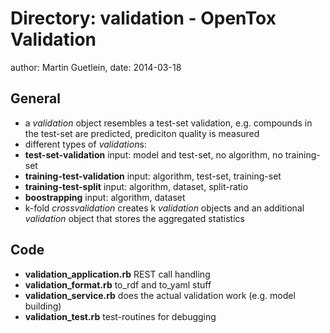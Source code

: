 Directory: validation - OpenTox Validation
=======================================

author: Martin Guetlein, date: 2014-03-18

General
-------

* a *validation* object resembles a test-set validation, e.g. compounds in the test-set are predicted, prediciton quality is measured
* different types of *validation*s:
 * **test-set-validation** input: model and test-set, no algorithm, no training-set
 * **training-test-validation** input: algorithm, test-set, training-set
 * **training-test-split** input: algorithm, dataset, split-ratio
 * **boostrapping** input: algorithm, dataset
* k-fold *crossvalidation* creates k *validation* objects and an additional *validation* object that stores the aggregated statistics

Code
----

* **validation_application.rb** REST call handling
* **validation_format.rb** to_rdf and to_yaml stuff
* **validation_service.rb** does the actual validation work (e.g. model building)
* **validation_test.rb** test-routines for debugging

